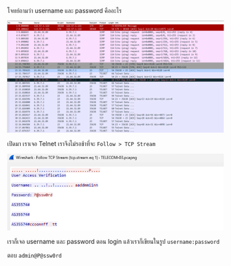โจทย์ถามว่า username และ password คืออะไร

![1.png](./images/1.png)

เปิดมา เราเจอ Telnet เราจึงไม่รอช้าที่จะ `Follow > TCP Stream`

![2.png](./images/2.png)

เราก็เจอ username และ password ตอน login แล้วเราก็เขียนในรูป `username:password`

ตอบ `admin@P@ssw0rd`
